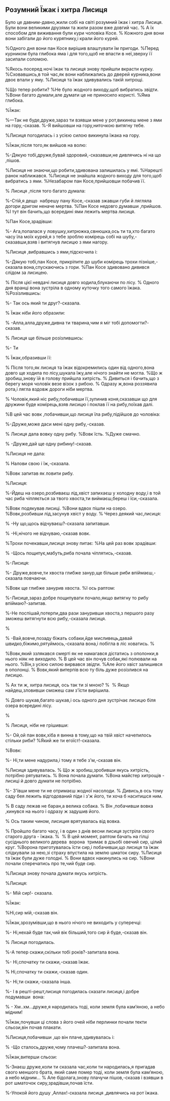 ## Розумний Їжак і хитра Лисиця

Було це давним-давно,жили собі на світі розумний їжак і хитра Лисиця.
Були вони великими друзями та жили разом вже довгий час.
% А їх способом для виживання були кури чоловіка Косе.
% Кожного дня вони вони забігали до його курятнику,і крали його курей.

%Одного дня вони пан Косе вирішив влаштувати їм пригоди.
%Перед курником була глибока яма і для того,щоб не впасти в неї,зверху її засипали соломою.

%Якось посеред ночі їжак та лисиця знову прийшли вкрасти курку.
%Сховавшись,в той час,як вони наближались до дверей курника,вони двоє впали у яму.
%Лисиця та їжак здивувались такій хитрощі.

%Що тепер робити?
%Не було жодного виходу,щоб вибратись звідти.
%Вони багато думали,але думати це не приносило користі.
%Яма глибока.

%Їжак:

%—Так не буде,друже,зараз ти взявши мене у рот,викинеш мене з ями на гору,-сказав.
%-Я вийшовши на гору,ниточкою витягну тебе.

%Лисиця погодилась і з усією силою викинула їжака на гору.

%Їжак,після того,як вийшов на волю:

%-Дякую тобі,друже,бувай здоровий,-сказавши,не дивлячись ні на що ,пішов.

%Лисиця не знаючи,що робити,здивована залишилась у ямі.
%Нарешті ранок наближався.
%Лисиця не знайшла жодного виходу для того,щоб вибратись з ями.
%Незабаром пан Косе,прийшовши побачив її.

% Лисиця ,після того багато думала:

%-Стій,я дещо  набрешу пану Косе,-сказав зжавши губи й лягляла догори дригом неначе мертва.
%Пан Косе недовго думавши ,прийшов.
%І тут він бачить,що всередині ями лежить мертва лисиця.

%Пан Косе,зрадівши:

%- Ага,попалася у ловушку,хитрюжка,свнюшка,ось ти та,хто багато часу їла моїх курей,я з тебе зроблю комірець собі на шубу,-сказавши,взяв і витягнув лисицю з ями нагору.

%Лисиця ,вибравшись з ями,підскочила і:

%-Дякую тобі,пан Косе, прикріпите до шуби комірець трохи пізніше,-сказала вона,спускаючись з гори.
%Пан Косе здивовано дивився слідом за лисицею.

% Після цієї невдачі лисиця довго ходила,блукаючи по лісу.
% Одного дня вранці вона зустріла в одному куточку того самого їжака.
%Розізлившись:

%- Так ось який ти друг?-сказала.

% Їжак ніби його образили:

% -Алла,алла,друже,дивна ти тварина,чим я міг тобі допомогти?- сказав.

% Лисиця ще більше розізлившись:

%- Ти

% Їжак,образивши її:



% Після того,як лисиця та їжак відокремились один від одного,вона довго ще ходила по лісу,шукала їжу,але нічого знайти не могла.
%Що ж зробиш,знову їй в голову прийшла хитрість.
% Дивиться і бачить,що з берегу моря чоловік везе візок з рибою.
% Одразу ж,вона роззявила рота,і лягла вздовж дороги ніби мертва.

% Чоловік,який ніс рибу,побачивши її,зупинив коня,сказавши що для дружини буде комірець,взяв лисицю і поклав її на рибу,поїхав далі.


%В цей час вовк ,побачивши,що лисиця їла рибу,підійшов до чоловіка:

%-Друже,може даси мені одну рибу,-сказав.

% Лисиця дала вовку одну рибу.
%Вовк їсть.
%Дуже смачно.

% -Друже,дай ще одну рибину!-сказав.

%Лисиця не дала:

% Налови свою і їж,-сказала.

%Вовк запитав як ловити рибу.

%Лисиця:

%-Йдеш на озеро,розбиваєш лід,хвіст запихаєш у холодну воду,і в той час риба чіпляється за твого хвоста,ти виймаєш,береш і їси,-сказала.

%Вовк подякував лисиці.
%Вони вдвох пішли на озеро.
%Вовк,розбивши лід,засунув хвіст у воду.
% Через деякий час,лисиця:

% -Ну що,щось відчуваєш?-сказала запитавши.

% -Ні,нічого не відчуваю,-сказав вовк.

%Трохи почекавши,лисиця знову питає:
%На цей раз вовк зрадівши:

% -Щось пощипує,мабуть,риба почала чіплятись,-сказав.

%-Лисиця:

%- Друже,вовче,ти хвоста глибже занур,ще більше риби впіймаєш,-сказала повчаючи.

%Вовк ще глибже занурив хвоста.
%І ось раптом:

%-Лисице,зараз добре пощипувати почало,якщо витягну то рибу впіймаю?-запитав.

%-Не поспішай,потерпи,два рази зануривши хвоста,з першого разу зможеш витягнути всю рибу,-сказала лисиця.

%

% -Вай,вовче,позаду біжать собаки,йде мисливець,давай швидко,біжимо,рятуймось,-сказала вона,і побігла в ліс ховатись.
%

%Вовк,який ззлякався смерті як не намагався дістатись з ополонки,в нього ніяк не виходило.
% В цей час він почув собак,які полювали на нього.
%Він,з усією силою вирвався звідти.
%Але його хвіст залишився в ополонці.
% Вовк,який витерпів всю ту біль дуже розізлився на лисицю.

% Ах ти ж, хитра лисиця, ось так ти зі мною?
% 
% Якщо найдеш,зловивши сможеш сам з'їсти вирішила.

% Довго шукав,багато шукав,і ось одного дня зустрічає лисицю біля озера всередині лісу.

%

% Лисиця, ніби не грішивши:

%- Ой,ой пан вовк,хіба я винна в тому,що на твій хвіст начепилось стільки риби?
%Який же ти егоїст!-сказала.

%Вовк:

%- Ні,ти мене надурила,і тому я тебе з'м,-сказав він.

%Лисиця здивувалась.
% Що ж зробиш,зробивши якусь хитрість, потрібно рятуватись.
% Вона почала думати.
%Вона майстер хитрощів - лисиці й довго думати не потрібно.

%- З'ївши мене ти не отримаєш жодної насолоди.
% Дивись,в ось тому саду бея лежить відгодований піди і з'ж його, ти хоча б наситишся ним.

% В саду лежав не баран,а велика собака.
% Він ,побачивши вовка ,кинувся на нього і одразу ж задушив його.

% Ось таким чином, лисиция врятувалась від вовка.

% Пройшло багато часу, і в один з днів весни лисиця зустріла свого старого друга - їжака.
% 
% В цей момент, раптом бачать на гілці сусіднього великого дерева  ворона  тримає в дзьобі овечий сир, цілий круг.
%Ворона приготувалась їсти сир,і побачивши,що лисиця та їжак слідкували за нею,зі страху впустила на землю шматок сиру.
%Лисиця та їжак були дуже голодні.
% Вони вдвох накинулись на сир.
%Вони почали сперечатись про те,чий буде сир.

%Лисиця знову почала думати якусь хитрість.

%Лисиця:

%- Мій сир!- сказала.

%Їжак:

%Ні,сир мій,-сказав він.

%Їжак,зрозумівши,що в нього нічого не виходить у суперечці:

%- Ні,нехай буде так,чий вік більший,того сир й буде,-сказав він.

% Лисиця погодилась.

%-А тепер скажи,скільки тобі років?-запитала вона.

%- Ні,спочатку ти скажи,-сказав їжак.

% Ні,спочатку ти скажи,-сказав один.

%- Ні,ти скажи,-сказала інша.

%- І в решті-решт,лисиця погодилась сказати лисиця,і добре подумавши  вона:

% - Хм..хм...друже,я народилась тоді, коли земля була кам’яною, а небо мідним!

%Їжак,почувши ці слова з його очей ніби перлинки почали текти сльози,він почав плакати.

%Лисиця,побачивши ,що він плаче,здивувалась і:

% -Що сталось,друже,чому плачеш?-запитала вона.

%Їжак,витерши сльози:

%-Знаєш друже,коли ти сказала час,коли ти народилась,я пригадав свого меншого брата, який саме помер тоді, коли земля була кам’яною, а небо мідним...
% Але бідолага,знову плачучи пішов,-сказав і взявши в рот шматочок сиру,зрадівши,почав їсти.

%-Упокой його душу ,Аллах!-сказала лисиця ,дивлячись на рот їжака.